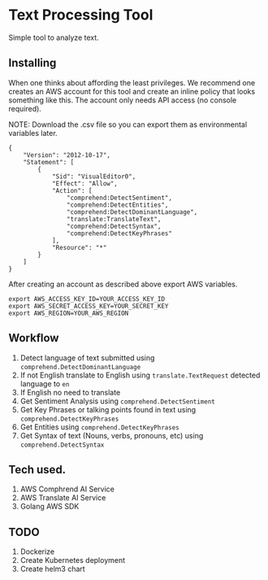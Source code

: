 # Text Processing Tool

Simple tool to analyze text.

## Installing


When one thinks about affording the least privileges. We recommend one creates an AWS account for this tool and create an inline policy that looks something like this. The account only needs API access (no console required).

NOTE: Download the .csv file so you can export them as environmental variables later.

```
{
    "Version": "2012-10-17",
    "Statement": [
        {
            "Sid": "VisualEditor0",
            "Effect": "Allow",
            "Action": [
                "comprehend:DetectSentiment",
                "comprehend:DetectEntities",
                "comprehend:DetectDominantLanguage",
                "translate:TranslateText",
                "comprehend:DetectSyntax",
                "comprehend:DetectKeyPhrases"
            ],
            "Resource": "*"
        }
    ]
}
```

After creating an account as described above export AWS variables.

```
export AWS_ACCESS_KEY_ID=YOUR_ACCESS_KEY_ID
export AWS_SECRET_ACCESS_KEY=YOUR_SECRET_KEY
export AWS_REGION=YOUR_AWS_REGION
```


## Workflow

1. Detect language of text submitted using `comprehend.DetectDominantLanguage`
2. If not English translate to English using `translate.TextRequest` detected language to `en`
3. If English no need to translate
4. Get Sentiment Analysis using `comprehend.DetectSentiment` 
5. Get Key Phrases or talking points found in text using `comprehend.DetectKeyPhrases`
6. Get Entities using `comprehend.DetectKeyPhrases`
7. Get Syntax of text (Nouns, verbs, pronouns, etc) using `comprehend.DetectSyntax`

## Tech used.

1. AWS Comphrend AI Service
2. AWS Translate AI Service
3. Golang AWS SDK

## TODO

1. Dockerize
2. Create Kubernetes deployment
3. Create helm3 chart


